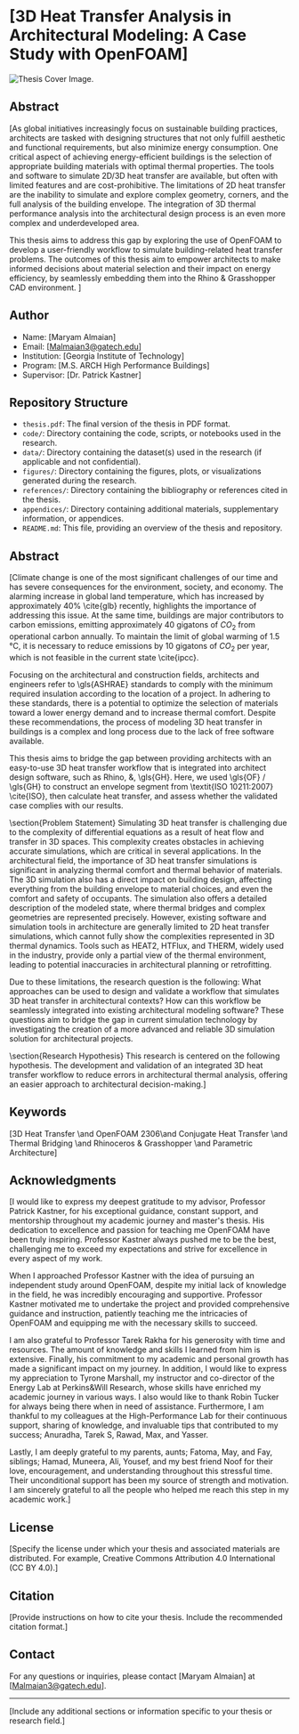 # [3D Heat Transfer Analysis in Architectural Modeling: A Case Study with OpenFOAM]

![Thesis Cover Image.](https://myoctocat.com/assets/images/base-octocat.svg)

## Abstract

[As global initiatives increasingly focus on sustainable building practices, architects are tasked with designing structures that not only fulfill aesthetic and functional requirements, but also minimize energy consumption. One critical aspect of achieving energy-efficient buildings is the selection of appropriate building materials with optimal thermal properties. 
The tools and software to simulate 2D/3D heat transfer are available, but often with limited features and are cost-prohibitive. The limitations of 2D heat transfer are the inability to simulate and explore complex geometry, corners, and the full analysis of the building envelope.
The integration of 3D thermal performance analysis into the architectural design process is an even more complex and underdeveloped area. 


This thesis aims to address this gap by exploring the use of OpenFOAM to develop a user-friendly workflow to simulate building-related heat transfer problems.
The outcomes of this thesis aim to empower architects to make informed decisions about material selection and their impact on energy efficiency, by seamlessly embedding them into the Rhino \& Grasshopper CAD environment. ]

## Author

- Name: [Maryam Almaian]
- Email: [Malmaian3@gatech.edu]
- Institution: [Georgia Institute of Technology]
- Program: [M.S. ARCH High Performance Buildings]
- Supervisor: [Dr. Patrick Kastner]

## Repository Structure

- `thesis.pdf`: The final version of the thesis in PDF format.
- `code/`: Directory containing the code, scripts, or notebooks used in the research.
- `data/`: Directory containing the dataset(s) used in the research (if applicable and not confidential).
- `figures/`: Directory containing the figures, plots, or visualizations generated during the research.
- `references/`: Directory containing the bibliography or references cited in the thesis.
- `appendices/`: Directory containing additional materials, supplementary information, or appendices.
- `README.md`: This file, providing an overview of the thesis and repository.

## Abstract

[Climate change is one of the most significant challenges of our time and has severe consequences for the environment, society, and economy. The alarming increase in global land temperature, which has increased by approximately 40\% \cite{glb} recently, highlights the importance of addressing this issue. At the same time, buildings are major contributors to carbon emissions, emitting approximately 40 gigatons of $CO_2$ from operational carbon annually. To maintain the limit of global warming of 1.5 °C, it is necessary to reduce emissions by 10 gigatons of $CO_2$ per year, which is not feasible in the current state \cite{ipcc}.



Focusing on the architectural and construction fields, architects and engineers refer to \gls{ASHRAE} standards to comply with the minimum required insulation according to the location of a project. 
In adhering to these standards, there is a potential to optimize the selection of materials toward a lower energy demand and to increase thermal comfort. Despite these recommendations, the process of modeling 3D heat transfer in buildings is a complex and long process due to the lack of free software available. 

This thesis aims to bridge the gap between providing architects with an easy-to-use 3D heat transfer workflow that is integrated into architect design software, such as Rhino\, \&\, \gls{GH}. Here, we used \gls{OF} / \gls{GH} to construct an envelope segment from \textit{ISO 10211:2007}
\cite{ISO}, then calculate heat transfer, and assess whether the validated case complies with our results. 



\section{Problem Statement}
Simulating 3D heat transfer is challenging due to the complexity of differential equations as a result of heat flow and transfer in 3D spaces. 
This complexity creates obstacles in achieving accurate simulations, which are critical in several applications. In the architectural field, the importance of 3D heat transfer simulations is significant in analyzing thermal comfort and thermal behavior of materials. The 3D simulation also has a direct impact on building design, affecting everything from the building envelope to material choices, and even the comfort and safety of occupants. The simulation also offers a detailed description of the modeled state, where thermal bridges and complex geometries are represented precisely.
However, existing software and simulation tools in architecture are generally limited to 2D heat transfer simulations, which cannot fully show the complexities represented in 3D thermal dynamics. Tools such as HEAT2, HTFlux, and THERM, widely used in the industry, provide only a partial view of the thermal environment, leading to potential inaccuracies in architectural planning or retrofitting.

Due to these limitations, the research question is the following: What approaches can be used to design and validate a workflow that simulates 3D heat transfer in architectural contexts? How can this workflow be seamlessly integrated into existing architectural modeling software? These questions aim to bridge the gap in current simulation technology by investigating the creation of a more advanced and reliable 3D simulation solution for architectural projects.

\section{Research Hypothesis}
This research is centered on the following hypothesis.
The development and validation of an integrated 3D heat transfer workflow to reduce errors in architectural thermal analysis, offering an easier approach to architectural decision-making.]

## Keywords

[3D Heat Transfer  \and 
OpenFOAM 2306\and 
Conjugate Heat Transfer \and
Thermal Bridging \and
Rhinoceros \& Grasshopper   \and 
Parametric Architecture]

## Acknowledgments

[I would like to express my deepest gratitude to my advisor, Professor Patrick Kastner, for his exceptional guidance, constant support, and mentorship throughout my academic journey and master's thesis. His dedication to excellence and passion for teaching me OpenFOAM have been truly inspiring. Professor Kastner always pushed me to be the best, challenging me to exceed my expectations and strive for excellence in every aspect of my work. 

When I approached Professor Kastner with the idea of pursuing an independent study around OpenFOAM, despite my initial lack of knowledge in the field, he was incredibly encouraging and supportive. Professor Kastner motivated me to undertake the project and provided comprehensive guidance and instruction, patiently teaching me the intricacies of OpenFOAM and equipping me with the necessary skills to succeed.

I am also grateful to Professor Tarek Rakha for his generosity with time and resources. The amount of knowledge and skills I learned from him is extensive. Finally, his commitment to my academic and personal growth has made a significant impact on my journey. In addition, I would like to express my appreciation to Tyrone Marshall, my instructor and co-director of the Energy Lab at Perkins\&Will Research, whose skills have enriched my academic journey in various ways. I also would like to thank Robin Tucker for always being there when in need of assistance. Furthermore, I am thankful to my colleagues at the High-Performance Lab for their continuous support, sharing of knowledge, and invaluable tips that contributed to my success; Anuradha, Tarek S, Rawad, Max, and Yasser.

Lastly, I am deeply grateful to my parents, aunts; Fatoma, May, and Fay, siblings; Hamad, Muneera, Ali, Yousef, and my best friend Noof for their love, encouragement, and understanding throughout this stressful time. Their unconditional support has been my source of strength and motivation.
I am sincerely grateful to all the people who helped me reach this step in my academic work.]

## License

[Specify the license under which your thesis and associated materials are distributed. For example, Creative Commons Attribution 4.0 International (CC BY 4.0).]

## Citation

[Provide instructions on how to cite your thesis. Include the recommended citation format.]

## Contact

For any questions or inquiries, please contact [Maryam Almaian] at [Malmaian3@gatech.edu].

---

[Include any additional sections or information specific to your thesis or research field.]

